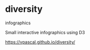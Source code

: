 # diversity
infographics 

Small interactive infographics using D3

https://vpascal.github.io/diversity/
